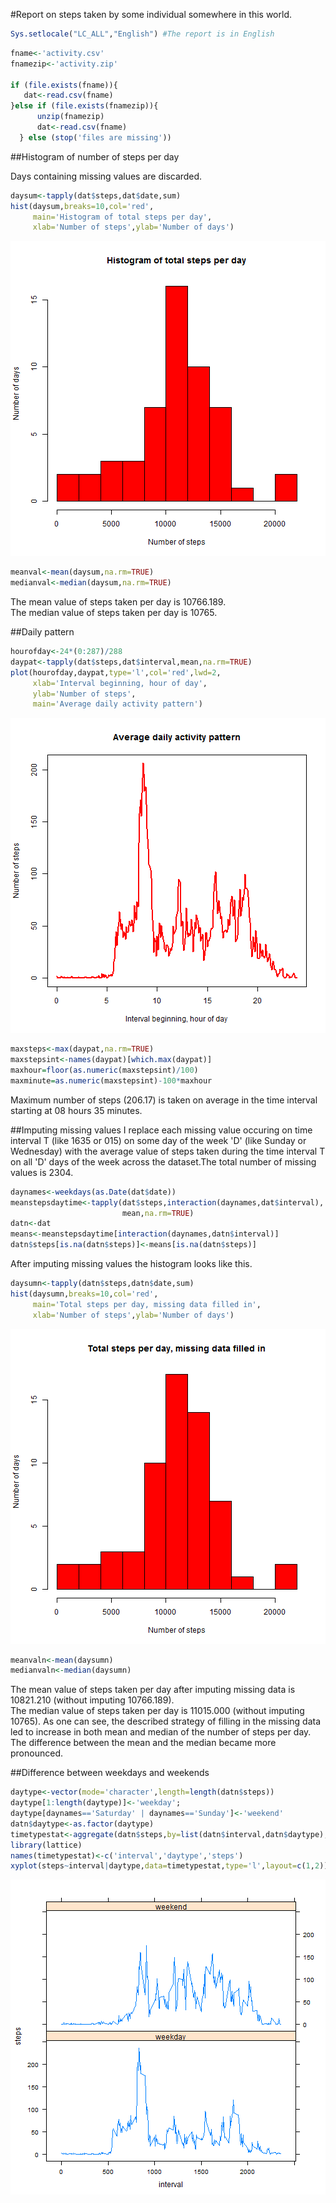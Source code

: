 #Report on steps taken by some individual somewhere in this world.


```r
Sys.setlocale("LC_ALL","English") #The report is in English
```


```r
fname<-'activity.csv'
fnamezip<-'activity.zip'

if (file.exists(fname)){
   dat<-read.csv(fname)
}else if (file.exists(fnamezip)){
      unzip(fnamezip)
      dat<-read.csv(fname)
  } else (stop('files are missing'))
```

##Histogram of number of steps per day   

Days containing missing values are discarded.


```r
daysum<-tapply(dat$steps,dat$date,sum)
hist(daysum,breaks=10,col='red',
     main='Histogram of total steps per day',
     xlab='Number of steps',ylab='Number of days')
```

![plot of chunk histogram](figure/histogram-1.png)


```r
meanval<-mean(daysum,na.rm=TRUE)
medianval<-median(daysum,na.rm=TRUE)
```
The mean value of steps taken per day is 10766.189.   
The median value of steps taken per day is 10765.

##Daily pattern

```r
hourofday<-24*(0:287)/288
daypat<-tapply(dat$steps,dat$interval,mean,na.rm=TRUE)
plot(hourofday,daypat,type='l',col='red',lwd=2,
     xlab='Interval beginning, hour of day',
     ylab='Number of steps',
     main='Average daily activity pattern')
```

![plot of chunk dailypattern](figure/dailypattern-1.png)

```r
maxsteps<-max(daypat,na.rm=TRUE)
maxstepsint<-names(daypat)[which.max(daypat)]
maxhour=floor(as.numeric(maxstepsint)/100)
maxminute=as.numeric(maxstepsint)-100*maxhour
```
Maximum number of steps (206.17) is taken on average in the time interval starting at
08 hours 35 minutes.

##Imputing missing values
I replace each missing value occuring on time interval T (like 1635 or 015) on some day of the week 'D' (like Sunday or Wednesday) with the average value of steps taken during the time interval T on all 'D' days of the week across the dataset.The total number of missing values is 
2304.


```r
daynames<-weekdays(as.Date(dat$date))
meanstepsdaytime<-tapply(dat$steps,interaction(daynames,dat$interval),
                         mean,na.rm=TRUE)
datn<-dat
means<-meanstepsdaytime[interaction(daynames,datn$interval)]
datn$steps[is.na(datn$steps)]<-means[is.na(datn$steps)]
```
After imputing missing values the histogram looks like this.


```r
daysumn<-tapply(datn$steps,datn$date,sum)
hist(daysumn,breaks=10,col='red',
     main='Total steps per day, missing data filled in',
     xlab='Number of steps',ylab='Number of days')
```

![plot of chunk histogramnew](figure/histogramnew-1.png)

```r
meanvaln<-mean(daysumn)
medianvaln<-median(daysumn)
```
The mean value of steps taken per day after imputing missing data is 10821.210 (without imputing 10766.189).   
The median value of steps taken per day is 11015.000 (without imputing 10765). As one can see, the described strategy of filling in the missing data led to increase in both mean and median of the number of steps per day. The difference between the mean and the median became more pronounced.

##Difference between weekdays and weekends


```r
daytype<-vector(mode='character',length=length(datn$steps))
daytype[1:length(daytype)]<-'weekday';
daytype[daynames=='Saturday' | daynames=='Sunday']<-'weekend'
datn$daytype<-as.factor(daytype)
timetypestat<-aggregate(datn$steps,by=list(datn$interval,datn$daytype),mean)
library(lattice)
names(timetypestat)<-c('interval','daytype','steps')
xyplot(steps~interval|daytype,data=timetypestat,type='l',layout=c(1,2))
```

![plot of chunk unnamed-chunk-1](figure/unnamed-chunk-1-1.png)
